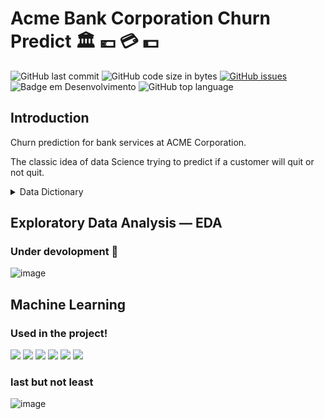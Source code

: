 # Acme Bank Corporation Churn Predict :classical_building: :euro: :credit_card: :dollar:
![GitHub last commit](https://img.shields.io/github/last-commit/MEziliano/regressao-internacao_SUS?style=for-the-badge)
![GitHub code size in bytes](https://img.shields.io/github/languages/code-size/MEziliano/regressao-internacao_SUS?style=for-the-badge)
[![GitHub issues](https://img.shields.io/github/issues/MEziliano/regressao-internacao_SUS?style=for-the-badge)](https://github.com/MEziliano/regressao-internacao_SUS/issues)
![Badge em Desenvolvimento](http://img.shields.io/static/v1?label=STATUS&message=EM%20DESENVOLVIMENTO&color=GREEN&style=for-the-badge)
![GitHub top language](https://img.shields.io/github/languages/top/MEziliano/regressao-internacao_SUS?style=for-the-badge) </br>


<h2> Introduction </h2> 

Churn prediction for bank services at ACME Corporation. 

The classic idea of data Science trying to predict if a customer will quit or not quit. 

<details><summary>Data Dictionary</summary>
<p>

| Column  | Description | Data Type
| ------------- | ------------- | ------------- | 
| CustomrtId            | The customer unique identifying number | |
| Surname               | The customer surname | |
| CreditScore           | The customer credit rank in the bank | Target at the regression model| |
| Geography             | Residence by country | |
| Gender                | The customer gender| |
| Age                   | age in years| |
| Tenure                | resting electrocardiographic results| |
| Balance               | maximum heart rate achieved| |
| NumOfProducts         | exercise induced angina (1 = yes; 0 = no)| |
| HasCard               | ST depression induced by exercise relative to rest| |
| IsActiveMember        | the slope of the peak exercise ST segment| |
| EstimatedSalary       | number of major vessels (0-3) colored by flourosopy| |
| Exited                | Target in classification model| |
 
RowNumber: The row number of each observation, corresponding to a specific customer. (meaningless variable)
CustomerId: . (meaningless variable)
Surname: . (meaningless variable)
CreditScore: . (numerical discrete variable)
Geography: The customer country. (categorical nominal variable)
Gender: . (categorical nominal variable)
Age: The customer age, in integer years. (numerical discrete variable)
Tenure: The number of customer possessions. (numerical discrete variable)
Balance: The value of the customer account balance. (numerical discrete variable)
NumOfProducts: The number of financial products used by the customer. (numerical discrete variable)
HasCrCard: Indicate if the customer has a credit card or not. (logical variable)
IsActiveMember: Indicate if the customer is an active member of the financial institution. (logical variable)
EstimatedSalary: Estimated salary of the customer. (numerical discrete variable)
Exited: Indicate if the customer left the financial institution (churn). This is the outcome variable. (logical variable)
 </p>
</details>

<h2> Exploratory Data Analysis — EDA </h2>

### Under devolopment :construction:
 
![image](https://user-images.githubusercontent.com/77080184/148253168-e4e8dbd2-0ab5-43ee-b4c4-46f1064b340a.png)


<h2> Machine Learning </h2>


<h3> Used in the project! </h3>

<div>
<img src="https://img.shields.io/badge/Python-FFD43B?style=for-the-badge&logo=python&logoColor=darkgreen" target="_blank"> </a>
<ahref><img src="https://img.shields.io/badge/Jupyter-F37626.svg?&style=for-the-badge&logo=Jupyter&logoColor=white" target="_blank">
<img src="https://img.shields.io/badge/Pandas-2C2D72?style=for-the-badge&logo=pandas&logoColor=white" target="_blank">
<img src="https://img.shields.io/badge/Numpy-777BB4?style=for-the-badge&logo=numpy&logoColor=white" target="_blank">
<img src="https://img.shields.io/badge/scikit_learn-F7931E?style=for-the-badge&logo=scikit-learn&logoColor=white" target="_blank"> 
<a href="https://docs.streamlit.io/library/get-started/main-concepts"><img src="https://img.shields.io/badge/Streamlit-FF4B4B?style=for-the-badge&logo=Streamlit&logoColor=white" target="_blank"></a>
</div>
 
 
 <h3>  last but not least </h3>
 
 
 ![image](https://www.dafont.com/forum/attach/orig/2/5/25141.jpg)


<!--

<h2> Used in the project! </h2>
<div>
<a href="https://www.kaggle.com/kmalit/bank-customer-churn-prediction/data"><img align="center" src="https://img.shields.io/badge/Kaggle-20BEFF?style=for-the-badge&logo=Kaggle&logoColor=white"></a>
<a href="https://colab.research.google.com/drive/1Mlj9hkHyPX7AiYvmwCotn0UeSJNAImuL"><img align="center" src="https://img.shields.io/badge/Colab-F9AB00?style=for-the-badge&logo=googlecolab&color=525252" alt="Open In Colab"/></a> 
<img align="center" src="https://img.shields.io/badge/Python-FFD43B?style=for-the-badge&logo=python&logoColor=darkgreen" target="_blank">
<img align="center" src="https://img.shields.io/badge/scikit_learn-F7931E?style=for-the-badge&logo=scikit-learn&logoColor=white" target="_blank"> 

<h3> Check also this comments</h3>
<a href="https://medium.com/@murilosez06/a-week-inside-a-data-science-project-eabcfd2a2c56" target="_blank"><img align="center" src="https://img.shields.io/badge/Medium-12100E?style=for-the-badge&logo=medium&logoColor=white" target="_blank"></a>
<a href="https://www.notion.so/muriloeziliano/Classification-d621168874bf435780c6b63196e4c8cd" target="_blank"><img align="center" src="https://img.shields.io/badge/Notion-000000?style=for-the-badge&logo=notion&logoColor=white"></a>
<!--<img align="center" src="https://img.shields.io/badge/Pandas-2C2D72?style=for-the-badge&logo=pandas&logoColor=white" target="_blank">
<img align="center" src="https://img.shields.io/badge/Numpy-777BB4?style=for-the-badge&logo=numpy&logoColor=white" target="_blank">
[![GitHub issues](https://img.shields.io/github/issues/MEziliano/regressao-internacao_SUS?style=for-the-badge)](https://github.com/MEziliano/regressao-internacao_SUS/issues) 
</div> 
--> 
